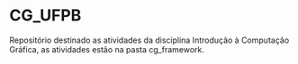 # CG_UFPB
Repositório destinado as atividades da disciplina Introdução à Computação Gráfica, as atividades estão na pasta cg_framework.
